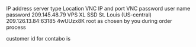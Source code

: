 IP address	server type	Location	VNC IP and port	VNC password	user name	password
209.145.48.79	VPS XL SSD	St. Louis (US-central)	209.126.13.84:63185	4wUUzx8K	root	as chosen by you during order process

customer id for contabo is 
